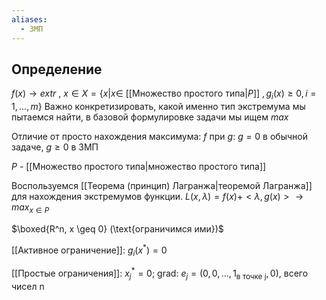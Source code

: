 ```yaml
---
aliases:
  - ЗМП
---
```

## Определение

$f(x) \to extr$ , $x \in X = \{x|x \in$ [[Множество простого типа|$P$]] $,g_i(x)\geq 0, i = 1,...,m\}$
Важно конкретизировать, какой именно тип экстремума мы пытаемся найти, в базовой формулировке задачи мы ищем $max$

Отличие от просто нахождения максимума: $f$ при $g$: $g=0$ в обычной задаче, $g\geq0$ в ЗМП

$P$ - [[Множество простого типа|множество простого типа]]

Воспользуемся [[Теорема (принцип) Лагранжа|теоремой Лагранжа]] для нахождения экстремумов функции.
$L(x,\lambda) = f(x)+<\lambda,g(x)> \to max_{x\in P}$

$\boxed{R^n, x \geq 0} (\text{ограничимся ими})$

[[Активное ограничение]]: $g_i(x^*)=0$ 

[[Простые ограничения]]: $x_j^*=0$; grad: $e_j = (0,0,...,1_{\text{в точке j}},0)$, всего чисел n